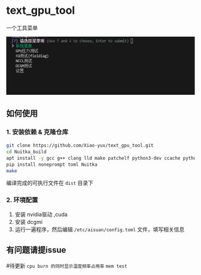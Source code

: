 # text_gpu_tool

一个工具菜单

![工具界面](image.png)

## 如何使用



### 1. 安装依赖 & 克隆仓库

```bash
git clone https://github.com/Xiao-yux/text_gpu_tool.git
cd Nuitka_build
apt install -y gcc g++ clang lld make patchelf python3-dev ccache python3
pip install noneprompt toml Nuitka
make 
```
编译完成的可执行文件在 `dist` 目录下

### 2. 环境配置

1. 安装 nvidia驱动 ,cuda
2. 安装 dcgmi
3. 运行一遍程序，然后编辑 `/etc/aisuan/config.toml` 文件，填写相关信息



## 有问题请提issue


#待更新
`cpu burn 的同时显示温度频率占用率`
`mem test`